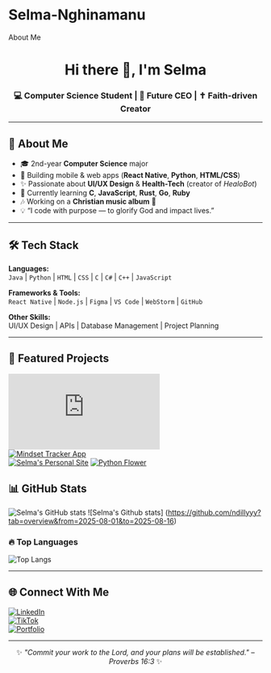 # Selma-Nghinamanu
About Me
<h1 align="center">Hi there 👋, I'm Selma</h1>
<h3 align="center">💻 Computer Science Student | 🎯 Future CEO | ✝️ Faith-driven Creator</h3>

---

## 🌸 About Me
- 🎓 2nd-year **Computer Science** major  
- 📱 Building mobile & web apps (**React Native**, **Python**, **HTML/CSS**)  
- ✨ Passionate about **UI/UX Design** & **Health-Tech** (creator of *HealoBot*)  
- 🌱 Currently learning **C**, **JavaScript**, **Rust**, **Go**, **Ruby**  
- 🎶 Working on a **Christian music album** 🎵  
- 💡 “I code with purpose — to glorify God and impact lives.”

---

## 🛠 Tech Stack
**Languages:**  
`Java` | `Python` | `HTML` | `CSS` | `C` | `C#` | `C++` | `JavaScript`  

**Frameworks & Tools:**  
`React Native` | `Node.js` | `Figma` | `VS Code` | `WebStorm` | `GitHub`  

**Other Skills:**  
UI/UX Design | APIs | Database Management | Project Planning  

---

## 📌 Featured Projects
[![ITGrl](https://github.com/ndillyyy/itgrl-website/blob/main/README.md)](https://itgrl-site.netlify.app)  
[![Mindset Tracker App](https://github.com/ndillyyy/Daily-Tracker?tab=readme-ov-file)](https://daytracking.netlify.app)  
[![Selma's Personal Site](https://github.com/ndillyyy/personalsite/tree/main#readme)](https://ndilly-snest.netlify.app/)
[![Python Flower]()](https://ndillyyy.github.io/Python-Flower/)


## 📊 GitHub Stats
![Selma's GitHub stats](https://github-readme-stats.vercel.app/api?username=Ndilly&show_icons=true&theme=rose_pine)
![Selma's Github stats] (https://github.com/ndillyyy?tab=overview&from=2025-08-01&to=2025-08-16)
### 🔥 Top Languages
![Top Langs](https://github-readme-stats.vercel.app/api/top-langs/?username=Ndilly&layout=compact&theme=rose_pine)

---

## 🌐 Connect With Me
[![LinkedIn]()](https://www.linkedin.com/in/selma-nghinamanu-b505792b1/)  
[![TikTok](https://img.shields.io/badge/TikTok-000000?logo=tiktok&logoColor=white)](https://www.tiktok.com/@ndillyyy._?lang=en-GB)  
[![Portfolio](https://img.shields.io/badge/Portfolio-FF69B4?logo=About.me&logoColor=white)](https://ndilly-snest.netlify.app)  

---

<p align="center">✨ <em>"Commit your work to the Lord, and your plans will be established." – Proverbs 16:3</em> ✨</p>
